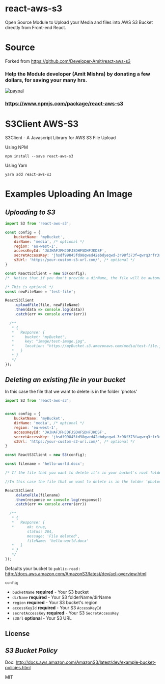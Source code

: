 # react-aws-s3
Open Source Module to Upload your Media and files into AWS S3 Bucket directly from Front-end React.

# Source
Forked from https://github.com/Developer-Amit/react-aws-s3

### Help the Module developer (Amit Mishra) by donating a few dollars, for saving your many hrs.
<p>
  <a href="https://paypal.me/devamitmishra?locale.x=en_GB">
      <img src="https://www.paypalobjects.com/en_US/i/btn/btn_donateCC_LG.gif" alt="paypal">
  </a>
</p>

### https://www.npmjs.com/package/react-aws-s3
# S3Client AWS-S3

S3Client - A Javascript Library for AWS S3 File Upload

Using NPM

```
npm install --save react-aws-s3
```
Using Yarn 

```
yarn add react-aws-s3
```



# Examples Uploading An Image

## ***Uploading to S3***

```js
import S3 from 'react-aws-s3';

const config = {
    bucketName: 'myBucket',
    dirName: 'media', /* optional */
    region: 'eu-west-1',
    accessKeyId: 'JAJHAFJFHJDFJSDHFSDHFJKDSF',
    secretAccessKey: 'jhsdf99845fd98qwed42ebdyeqwd-3r98f373f=qwrq3rfr3rf',
    s3Url: 'https:/your-custom-s3-url.com/', /* optional */
}

const ReactS3Client = new S3(config);
/*  Notice that if you don't provide a dirName, the file will be automatically uploaded to the root of your bucket */

/* This is optional */
const newFileName = 'test-file';

ReactS3Client
    .uploadFile(file, newFileName)
    .then(data => console.log(data))
    .catch(err => console.error(err))

  /**
   * {
   *   Response: {
   *     bucket: "myBucket",
   *     key: "image/test-image.jpg",
   *     location: "https://myBucket.s3.amazonaws.com/media/test-file.jpg"
   *   }
   * }
   */
});
```

## ***Deleting an existing file in your bucket***

In this case the file that we want to delete is in the folder 'photos'

```js
import S3 from 'react-aws-s3';


const config = {
    bucketName: 'myBucket',
    dirName: 'media', /* optional */
    region: 'eu-west-1',
    accessKeyId: 'JAJHAFJFHJDFJSDHFSDHFJKDSF',
    secretAccessKey: 'jhsdf99845fd98qwed42ebdyeqwd-3r98f373f=qwrq3rfr3rf',
    s3Url: 'https:/your-custom-s3-url.com/', /* optional */
}

const ReactS3Client = new S3(config);

const filename = 'hello-world.docx';

/* If the file that you want to delete it's in your bucket's root folder, don't provide any dirName in the config object */

//In this case the file that we want to delete is in the folder 'photos' that we referred in the config object as the dirName

ReactS3Client
    .deleteFile(filename)
    .then(response => console.log(response))
    .catch(err => console.error(err))

  /**
   * {
   *   Response: {
   *      ok: true,
          status: 204,
          message: 'File deleted',
          fileName: 'hello-world.docx'
   *   }
   * }
   */
});
```

Defaults your bucket to `public-read` : http://docs.aws.amazon.com/AmazonS3/latest/dev/acl-overview.html

`config`
  * `bucketName` **required** - Your S3 bucket
  * `dirName` **required** - Your S3 folderName/dirName
  * `region` **required** - Your S3 bucket's region
  * `accessKeyId` **required** - Your S3 `AccessKeyId`
  * `secretAccessKey` **required** - Your S3 `SecretAccessKey`
  * `s3Url` **optional** - Your S3 URL

## License


## ***S3 Bucket Policy***

Doc: http://docs.aws.amazon.com/AmazonS3/latest/dev/example-bucket-policies.html


MIT
